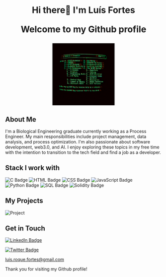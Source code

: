# <p align="center">Hi there👋 I'm Luís Fortes</p> <p align="center">Welcome to my Github profile</p>
<p align="center">
   <img src="https://github.com/0xfortes/0xFortes/blob/main/EHil.gif" width="200" height="200">
</p>


## About Me

I'm a Biological Engineering graduate currently working as a Process Engineer. My main responsibilities include project management, data analysis, and process optimization. I'm also passionate about software development, web3.0, and AI. I enjoy exploring these topics in my free time with the intention to transition to the tech field and find a job as a developer.

## Stack I work with

![C Badge](https://img.shields.io/badge/-C-A8B9CC?style=flat-square&logo=c&logoColor=white) ![HTML Badge](https://img.shields.io/badge/-HTML-E34F26?style=flat-square&logo=html5&logoColor=white) ![CSS Badge](https://img.shields.io/badge/-CSS-1572B6?style=flat-square&logo=css3&logoColor=white) ![JavaScript Badge](https://img.shields.io/badge/-JavaScript-F7DF1E?style=flat-square&logo=javascript&logoColor=black) ![Python Badge](https://img.shields.io/badge/-Python-3776AB?style=flat-square&logo=python&logoColor=white) ![SQL Badge](https://img.shields.io/badge/-SQL-4479A1?style=flat-square&logo=sql&logoColor=white) ![Solidity Badge](https://img.shields.io/badge/-Solidity-363636?style=flat-square&logo=solidity&logoColor=white)

## My Projects



![Project](https://github.com/[YourUsername]/[YourUsername]/blob/main/project.gif "Project")

## Get in Touch

[![LinkedIn Badge](https://img.shields.io/badge/-Luís%20Fortes-blue?style=flat-square&logo=Linkedin&logoColor=white&link=https://www.linkedin.com/in/luis-roque-fortes/)](https://www.linkedin.com/in/luis-roque-fortes)

[![Twitter Badge](https://img.shields.io/badge/-Roque-blue?style=flat-square&logo=twitter&logoColor=white&link=[YourTwitterURL])](https://twitter.com/@graham_pf/)

luis.roque.fortes@gmail.com

Thank you for visiting my Github profile!


